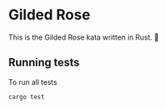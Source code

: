 # Gilded Rose

This is the Gilded Rose kata written in Rust. 🦀

## Running tests

To run all tests

```sh
cargo test
```
